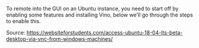 To remote into the GUI on an Ubuntu instance, you need to start off by enabling some features and installing Vino, below we'll go through the steps to enable this.

Source: https://websiteforstudents.com/access-ubuntu-18-04-lts-beta-desktop-via-vnc-from-windows-machines/

